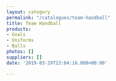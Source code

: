 ```yaml
---
layout: category
permalink: "/catalogues/team-handball"
title: Team Handball
products:
- Goals
- Uniforms
- Balls
photos: []
suppliers: []
date: '2019-03-29T23:04:16.000+00:00'

---
```

